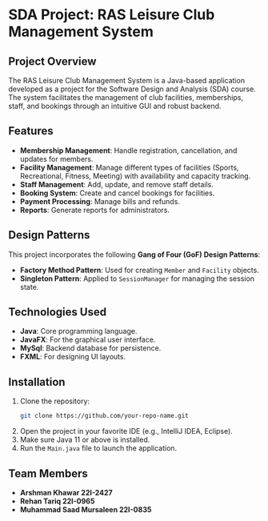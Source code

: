# SDA Project: RAS Leisure Club Management System

## Project Overview
The RAS Leisure Club Management System is a Java-based application developed as a project for the Software Design and Analysis (SDA) course. The system facilitates the management of club facilities, memberships, staff, and bookings through an intuitive GUI and robust backend.

## Features
- **Membership Management**: Handle registration, cancellation, and updates for members.
- **Facility Management**: Manage different types of facilities (Sports, Recreational, Fitness, Meeting) with availability and capacity tracking.
- **Staff Management**: Add, update, and remove staff details.
- **Booking System**: Create and cancel bookings for facilities.
- **Payment Processing**: Manage bills and refunds.
- **Reports**: Generate reports for administrators.

## Design Patterns
This project incorporates the following **Gang of Four (GoF) Design Patterns**:
- **Factory Method Pattern**: Used for creating `Member` and `Facility` objects.
- **Singleton Pattern**: Applied to `SessionManager` for managing the session state.

## Technologies Used
- **Java**: Core programming language.
- **JavaFX**: For the graphical user interface.
- **MySql**: Backend database for persistence.
- **FXML**: For designing UI layouts.

## Installation
1. Clone the repository:
   ```bash
   git clone https://github.com/your-repo-name.git
   ```
2. Open the project in your favorite IDE (e.g., IntelliJ IDEA, Eclipse).
3. Make sure Java 11 or above is installed.
4. Run the `Main.java` file to launch the application.

## Team Members
- **Arshman Khawar              22I-2427**
- **Rehan Tariq                22I-0965**
- **Muhammad Saad Mursaleen    22I-0835**
